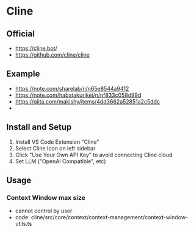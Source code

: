 # Cline

## Official
- https://cline.bot/
- https://github.com/cline/cline

## Example
- https://note.com/sharelab/n/n65e8544a9412
- https://note.com/habatakurikei/n/nf833c058d99d
- https://qiita.com/makishy/items/4dd3662a52851a2c5ddc
- 


## Install and Setup
1. Install VS Code Extension "Cline" 
1. Select Cline Icon on left sidebar
1. Click "Use Your Own API Key" to avoid connecting Cline cloud
1. Set LLM ("OpenAI Compatible", etc)

## Usage

### Context Window max size
* cannot control by user
* code: cline/src/core/context/context-management/context-window-utils.ts
